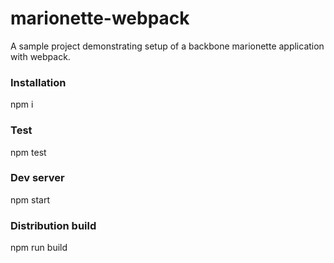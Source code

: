 # marionette-webpack

A sample project demonstrating setup of a backbone marionette application with webpack.

### Installation
npm i

### Test
npm test

### Dev server
npm start


### Distribution build
npm run build

